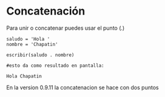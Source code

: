 # Concatenación

Para unir o concatenar puedes usar el punto \(.\)

```
saludo = 'Hola '
nombre = 'Chapatin'

escribir(saludo . nombre)

#esto da como resultado en pantalla:

Hola Chapatin
```



En la version 0.9.11 la concatenacion se hace con dos puntos 

```

```



